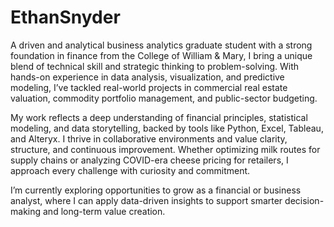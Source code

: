 # EthanSnyder
A driven and analytical business analytics graduate student with a strong foundation in finance from the College of William & Mary, I bring a unique blend of technical skill and strategic thinking to problem-solving. With hands-on experience in data analysis, visualization, and predictive modeling, I’ve tackled real-world projects in commercial real estate valuation, commodity portfolio management, and public-sector budgeting.

My work reflects a deep understanding of financial principles, statistical modeling, and data storytelling, backed by tools like Python, Excel, Tableau, and Alteryx. I thrive in collaborative environments and value clarity, structure, and continuous improvement. Whether optimizing milk routes for supply chains or analyzing COVID-era cheese pricing for retailers, I approach every challenge with curiosity and commitment.

I’m currently exploring opportunities to grow as a financial or business analyst, where I can apply data-driven insights to support smarter decision-making and long-term value creation.
